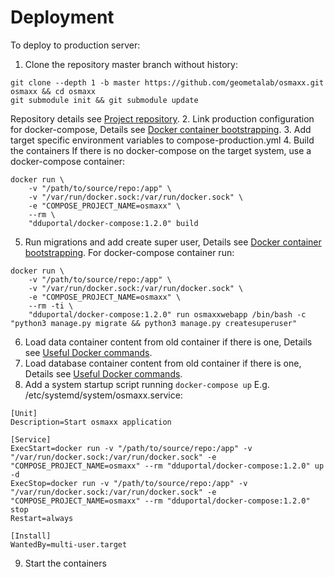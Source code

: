 # Deployment

To deploy to production server:

1. Clone the repository master branch without history:

  ```shell
  git clone --depth 1 -b master https://github.com/geometalab/osmaxx.git osmaxx && cd osmaxx
  git submodule init && git submodule update
  ```
  Repository details see [Project repository](git-repository.md).
2. Link production configuration for docker-compose, Details see [Docker container bootstrapping](../README.md#initializationdocker-container-bootstrapping).
3. Add target specific environment variables to compose-production.yml
4. Build the containers
  If there is no docker-compose on the target system, use a docker-compose container:

  ```shell
  docker run \
      -v "/path/to/source/repo:/app" \
      -v "/var/run/docker.sock:/var/run/docker.sock" \
      -e "COMPOSE_PROJECT_NAME=osmaxx" \
      --rm \
      "dduportal/docker-compose:1.2.0" build
  ```
5. Run migrations and add create super user, Details see [Docker container bootstrapping](../README.md#initializationdocker-container-bootstrapping).
  For docker-compose container run:

  ```shell
  docker run \
      -v "/path/to/source/repo:/app" \
      -v "/var/run/docker.sock:/var/run/docker.sock" \
      -e "COMPOSE_PROJECT_NAME=osmaxx" \
      --rm -ti \
      "dduportal/docker-compose:1.2.0" run osmaxxwebapp /bin/bash -c "python3 manage.py migrate && python3 manage.py createsuperuser"
  ```
6. Load data container content from old container if there is one, Details see [Useful Docker commands](project-development-environment.md#useful-docker-commands).
7. Load database container content from old container if there is one, Details see [Useful Docker commands](project-development-environment.md#useful-docker-commands).
8. Add a system startup script running `docker-compose up`
  E.g. /etc/systemd/system/osmaxx.service:

  ```shell
  [Unit]
  Description=Start osmaxx application
  
  [Service]
  ExecStart=docker run -v "/path/to/source/repo:/app" -v "/var/run/docker.sock:/var/run/docker.sock" -e "COMPOSE_PROJECT_NAME=osmaxx" --rm "dduportal/docker-compose:1.2.0" up -d
  ExecStop=docker run -v "/path/to/source/repo:/app" -v "/var/run/docker.sock:/var/run/docker.sock" -e "COMPOSE_PROJECT_NAME=osmaxx" --rm "dduportal/docker-compose:1.2.0" stop
  Restart=always
  
  [Install]
  WantedBy=multi-user.target
  ```
9. Start the containers
